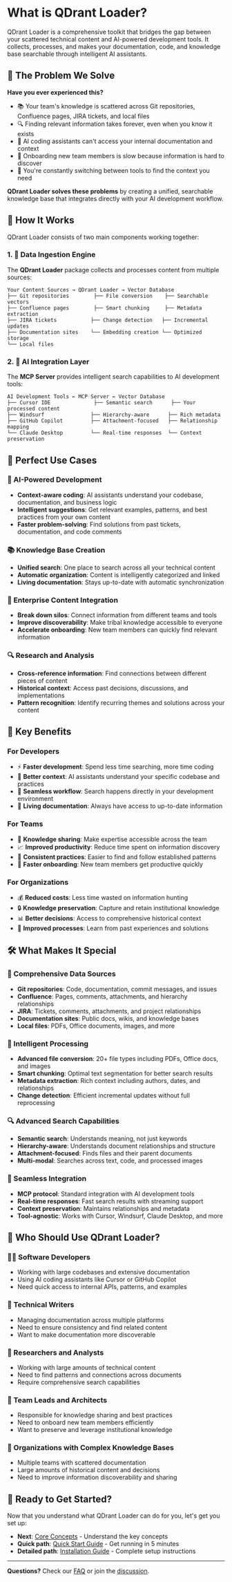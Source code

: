 # What is QDrant Loader?

QDrant Loader is a comprehensive toolkit that bridges the gap between your scattered technical content and AI-powered development tools. It collects, processes, and makes your documentation, code, and knowledge base searchable through intelligent AI assistants.

## 🎯 The Problem We Solve

**Have you ever experienced this?**

- 📚 Your team's knowledge is scattered across Git repositories, Confluence pages, JIRA tickets, and local files
- 🔍 Finding relevant information takes forever, even when you know it exists
- 🤖 AI coding assistants can't access your internal documentation and context
- 📝 Onboarding new team members is slow because information is hard to discover
- 🔄 You're constantly switching between tools to find the context you need

**QDrant Loader solves these problems** by creating a unified, searchable knowledge base that integrates directly with your AI development workflow.

## 🚀 How It Works

QDrant Loader consists of two main components working together:

### 1. 🔄 Data Ingestion Engine

The **QDrant Loader** package collects and processes content from multiple sources:

```text
Your Content Sources → QDrant Loader → Vector Database
├── Git repositories        ├── File conversion    ├── Searchable vectors
├── Confluence pages        ├── Smart chunking     ├── Metadata extraction  
├── JIRA tickets           ├── Change detection   ├── Incremental updates
├── Documentation sites    └── Embedding creation └── Optimized storage
└── Local files
```

### 2. 🔌 AI Integration Layer

The **MCP Server** provides intelligent search capabilities to AI development tools:

```text
AI Development Tools ← MCP Server ← Vector Database
├── Cursor IDE              ├── Semantic search      ├── Your processed content
├── Windsurf               ├── Hierarchy-aware      ├── Rich metadata
├── GitHub Copilot         ├── Attachment-focused   ├── Relationship mapping
└── Claude Desktop         └── Real-time responses  └── Context preservation
```

## 🎯 Perfect Use Cases

### 🤖 AI-Powered Development

- **Context-aware coding**: AI assistants understand your codebase, documentation, and business logic
- **Intelligent suggestions**: Get relevant examples, patterns, and best practices from your own content
- **Faster problem-solving**: Find solutions from past tickets, documentation, and code comments

### 📚 Knowledge Base Creation

- **Unified search**: One place to search across all your technical content
- **Automatic organization**: Content is intelligently categorized and linked
- **Living documentation**: Stays up-to-date with automatic synchronization

### 🏢 Enterprise Content Integration

- **Break down silos**: Connect information from different teams and tools
- **Improve discoverability**: Make tribal knowledge accessible to everyone
- **Accelerate onboarding**: New team members can quickly find relevant information

### 🔍 Research and Analysis

- **Cross-reference information**: Find connections between different pieces of content
- **Historical context**: Access past decisions, discussions, and implementations
- **Pattern recognition**: Identify recurring themes and solutions across your content

## 🌟 Key Benefits

### For Developers

- ⚡ **Faster development**: Spend less time searching, more time coding
- 🧠 **Better context**: AI assistants understand your specific codebase and practices
- 🔄 **Seamless workflow**: Search happens directly in your development environment
- 📖 **Living documentation**: Always have access to up-to-date information

### For Teams

- 🤝 **Knowledge sharing**: Make expertise accessible across the team
- 📈 **Improved productivity**: Reduce time spent on information discovery
- 🎯 **Consistent practices**: Easier to find and follow established patterns
- 🚀 **Faster onboarding**: New team members get productive quickly

### For Organizations

- 💰 **Reduced costs**: Less time wasted on information hunting
- 🔒 **Knowledge preservation**: Capture and retain institutional knowledge
- 📊 **Better decisions**: Access to comprehensive historical context
- 🔄 **Improved processes**: Learn from past experiences and solutions

## 🛠️ What Makes It Special

### 🔄 Comprehensive Data Sources

- **Git repositories**: Code, documentation, commit messages, and issues
- **Confluence**: Pages, comments, attachments, and hierarchy relationships
- **JIRA**: Tickets, comments, attachments, and project relationships
- **Documentation sites**: Public docs, wikis, and knowledge bases
- **Local files**: PDFs, Office documents, images, and more

### 🧠 Intelligent Processing

- **Advanced file conversion**: 20+ file types including PDFs, Office docs, and images
- **Smart chunking**: Optimal text segmentation for better search results
- **Metadata extraction**: Rich context including authors, dates, and relationships
- **Change detection**: Efficient incremental updates without full reprocessing

### 🔍 Advanced Search Capabilities

- **Semantic search**: Understands meaning, not just keywords
- **Hierarchy-aware**: Understands document relationships and structure
- **Attachment-focused**: Finds files and their parent documents
- **Multi-modal**: Searches across text, code, and processed images

### 🔌 Seamless Integration

- **MCP protocol**: Standard integration with AI development tools
- **Real-time responses**: Fast search results with streaming support
- **Context preservation**: Maintains relationships and metadata
- **Tool-agnostic**: Works with Cursor, Windsurf, Claude Desktop, and more

## 🎯 Who Should Use QDrant Loader?

### 👨‍💻 Software Developers

- Working with large codebases and extensive documentation
- Using AI coding assistants like Cursor or GitHub Copilot
- Need quick access to internal APIs, patterns, and examples

### 📝 Technical Writers

- Managing documentation across multiple platforms
- Need to ensure consistency and find related content
- Want to make documentation more discoverable

### 🔬 Researchers and Analysts

- Working with large amounts of technical content
- Need to find patterns and connections across documents
- Require comprehensive search capabilities

### 👥 Team Leads and Architects

- Responsible for knowledge sharing and best practices
- Need to onboard new team members efficiently
- Want to preserve and leverage institutional knowledge

### 🏢 Organizations with Complex Knowledge Bases

- Multiple teams with scattered documentation
- Large amounts of historical content and decisions
- Need to improve information discoverability and sharing

## 🚀 Ready to Get Started?

Now that you understand what QDrant Loader can do for you, let's get you set up:

- **Next**: [Core Concepts](./core-concepts.md) - Understand the key concepts
- **Quick path**: [Quick Start Guide](./quick-start.md) - Get running in 5 minutes
- **Detailed path**: [Installation Guide](./installation.md) - Complete setup instructions

---

**Questions?** Check our [FAQ](../users/troubleshooting/common-issues.md) or join the [discussion](https://github.com/martin-papy/qdrant-loader/discussions).
